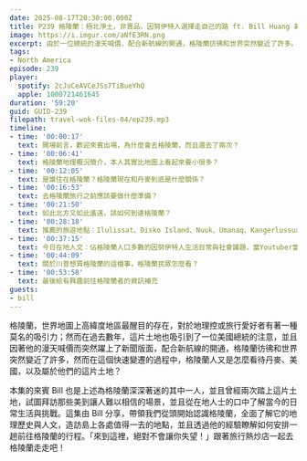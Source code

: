```yaml
---
date: 2025-08-17T20:30:00.000Z
title: P239 格陵蘭：極北淨土，非賣品，因努伊特人選擇走自己的路 ft. Bill Huang 黃晨琦
image: https://i.imgur.com/aNfE3RN.png
excerpt: 由於一位總統的漫天喊價，配合新航線的開通，格陵蘭彷彿和世界突然變近了許多。這集由去過格陵蘭兩次的來賓 Bill 分享，帶領我們全面了解它的地理歷史與人文，造訪島上各處值得一去的地點，並且瞭解如何安排一趟前往格陵蘭的行程。
tags:
- North America
episode: 239
player:
  spotify: 2cJuCeAVCeJSs7TiBueYhQ
  apple: 1000721461645
duration: '59:20'
guid: GUID-239
filepath: travel-wok-files-04/ep239.mp3
timeline:
- time: '00:00:17'
  text: 開場前言，歡迎來賓出場，為什麼會去格陵蘭，而且還去了兩次？
- time: '00:06:41'
  text: 格陵蘭地理概況簡介，本人其實比地圖上看起來要小很多？
- time: '00:12:05'
  text: 是誰住在格陵蘭？格陵蘭現在和丹麥到底是什麼關係？
- time: '00:16:53'
  text: 去格陵蘭旅行之前應該要做什麼準備？
- time: '00:21:50'
  text: 如此北方又如此遙遠，該如何到達格陵蘭？
- time: '00:28:18'
  text: 推薦的旅遊地點：Ilulissat、Disko Island、Nuuk、Umanaq、Kangerlussuaq
- time: '00:37:15'
  text: 今日在地人文：佔格陵蘭人口多數的因努伊特人生活日常與社會議題，當Youtuber當到變國會議員？
- time: '00:44:09'
  text: 關於川普想買格陵蘭的這檔事，格陵蘭民眾怎麼看？
- time: '00:53:58'
  text: 最後給有興趣前往格陵蘭者的資訊補充
guests:
- bill
---
```

格陵蘭，世界地圖上高緯度地區最醒目的存在，對於地理控或旅行愛好者有著一種莫名的吸引力；然而在過去數年，這片土地也吸引到了一位美國總統的注意，並且因著他的漫天喊價而突然躍上了新聞版面，配合新航線的開通，格陵蘭彷彿和世界突然變近了許多，然而在這個快速變遷的過程中，格陵蘭人又是怎麼看待丹麥、美國，以及屬於他們的這片土地？

本集的來賓 Bill 也是上述為格陵蘭深深著迷的其中一人，並且曾經兩次踏上這片土地，試圖拜訪那些美到讓人難以相信的場景，並且從在地人士的口中了解當今的日常生活與挑戰。這集由 Bill 分享，帶領我們從頭開始認識格陵蘭，全面了解它的地理歷史與人文，造訪島上各處值得一去的地點，並且透過他的經驗瞭解如何安排一趟前往格陵蘭的行程。「來到這裡，絕對不會讓你失望！」跟著旅行熱炒店一起去格陵蘭走走吧！
